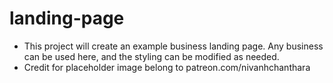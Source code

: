 # landing-page
* This project will create an example business landing page. Any business
can be used here, and the styling can be modified as needed.
* Credit for placeholder image belong to patreon.com/nivanhchanthara
